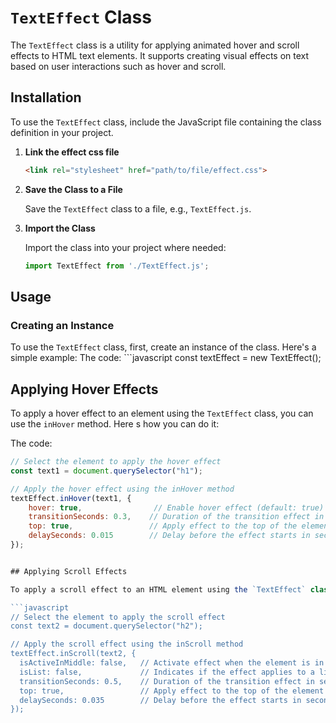 # `TextEffect` Class

The `TextEffect` class is a utility for applying animated hover and scroll effects to HTML text elements. It supports creating visual effects on text based on user interactions such as hover and scroll.

## Installation

To use the `TextEffect` class, include the JavaScript file containing the class definition in your project.

1. **Link the effect css file**
    ```html
    <link rel="stylesheet" href="path/to/file/effect.css">
2. **Save the Class to a File**

   Save the `TextEffect` class to a file, e.g., `TextEffect.js`.

2. **Import the Class**

   Import the class into your project where needed:

   ```javascript
   import TextEffect from './TextEffect.js';
## Usage

### Creating an Instance

To use the `TextEffect` class, first, create an instance of the class. Here's a simple example:
    The code:
    ```javascript
    const textEffect = new TextEffect();


## Applying Hover Effects

To apply a hover effect to an element using the `TextEffect` class, you can use the `inHover` method. 
Here s how you can do it:

The code:

```javascript
// Select the element to apply the hover effect
const text1 = document.querySelector("h1");

// Apply the hover effect using the inHover method
textEffect.inHover(text1, {
    hover: true,                // Enable hover effect (default: true)
    transitionSeconds: 0.3,    // Duration of the transition effect in seconds (default: 0.5)
    top: true,                 // Apply effect to the top of the element (default: false)
    delaySeconds: 0.015        // Delay before the effect starts in seconds (default: 0.025)
});


## Applying Scroll Effects

To apply a scroll effect to an HTML element using the `TextEffect` class, use the `inScroll` method. Here's an example of how to do it:

```javascript
// Select the element to apply the scroll effect
const text2 = document.querySelector("h2");

// Apply the scroll effect using the inScroll method
textEffect.inScroll(text2, {
  isActiveInMiddle: false,   // Activate effect when the element is in the middle of the viewport (default: false)
  isList: false,             // Indicates if the effect applies to a list of elements (default: false)
  transitionSeconds: 0.5,    // Duration of the transition effect in seconds (default: 0.5)
  top: true,                 // Apply effect to the top of the element (default: false)
  delaySeconds: 0.035        // Delay before the effect starts in seconds (default: 0.025)
});
